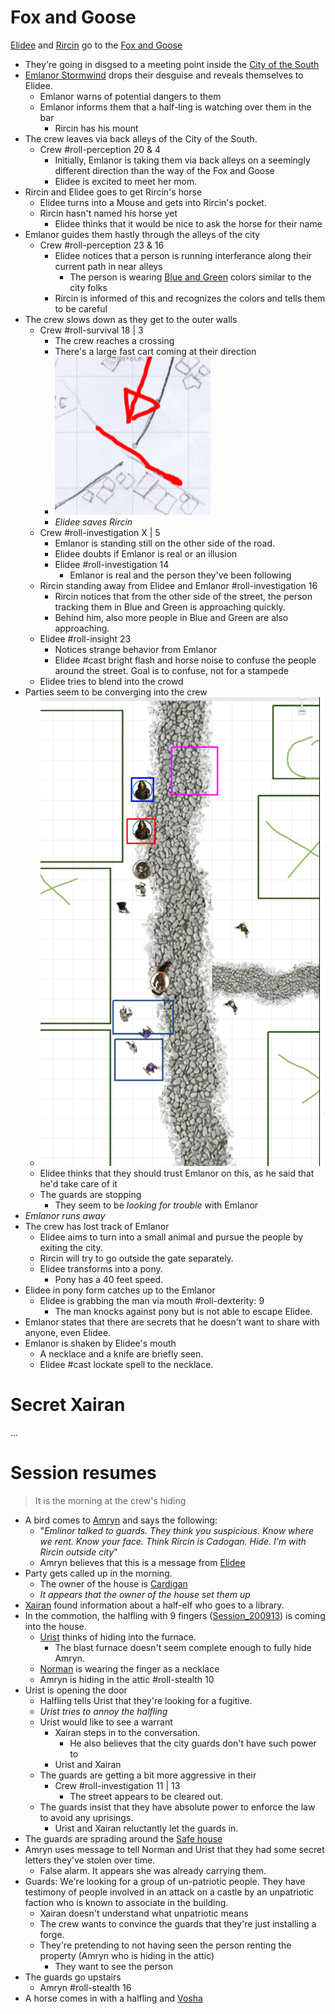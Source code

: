 # Fox and Goose

[Elidee](../characters/Elidee.md) and [Rircin](../characters/Rircin.md) go to the [Fox and Goose](../locations/Fox%20and%20Goose.md)

- They're going in disgsed to a meeting point inside the [City of the South](../locations/City%20of%20the%20South.md)
- [Emlanor Stormwind](../characters/Emlanor%20Stormwind.md) drops their desguise and reveals themselves to Elidee.
    - Emlanor warns of potential dangers to them
    - Emlanor informs them that a half-ling is watching over them in the bar
        - Rircin has his mount
- The crew leaves via back alleys of the City of the South.
    - Crew #roll-perception 20 & 4
        - Initially, Emlanor is taking them via back alleys on a seemingly different direction than the way of the Fox and Goose
        - Elidee is excited to meet her mom.
- Rircin and Elidee goes to get Rircin's horse
    - Elidee turns into a Mouse and gets into Rircin's pocket.
    - Rircin hasn't named his horse yet
        - Elidee thinks that it would be nice to ask the horse for their name
- Emlanor guides them hastly through the alleys of the city
    - Crew #roll-perception 23 & 16
        - Elidee notices that a person is running interferance along their current path in near alleys
            - The person is wearing [Blue and Green](../items/Blue%20and%20Green.md) colors similar to the city folks
        - Rircin is informed of this and recognizes the colors and tells them to be careful
- The crew slows down as they get to the outer walls
    - Crew #roll-survival 18 | 3
        - The crew reaches a crossing
        - There's a large fast cart coming at their direction
        - ![](../attachments/Pasted%20image%2020201025115446.png)
        - *Elidee saves Rircin*
    - Crew #roll-investigation X | 5
        - Emlanor is standing still on the other side of the road.
        - Elidee doubts if Emlanor is real or an illusion
        - Elidee #roll-investigation 14
            - Emlanor is real and the person they've been following
    - Rircin standing away from Elidee and Emlanor #roll-investigation 16
        - Rircin notices that from the other side of the street, the person tracking them in Blue and Green is approaching quickly.
        - Behind him, also more people in Blue and Green are also approaching.
    - Elidee #roll-insight 23
        - Notices strange behavior from Emlanor
        - Elidee #cast bright flash and horse noise to confuse the people around the street. Goal is to confuse, not for a stampede
    - Elidee tries to blend into the crowd
- Parties seem to be converging into the crew
    - ![](../attachments/Pasted%20image%2020201025122242.png)
    - Elidee thinks that they should trust Emlanor on this, as he said that he'd take care of it
    - The guards are stopping
        - They seem to be _looking for trouble_ with Emlanor
- *Emlanor runs away*
- The crew has lost track of Emlanor
    - Elidee aims to turn into a small animal and pursue the people by exiting the city.
    - Rircin will try to go outside the gate separately.
    - Elidee transforms into a pony.
        - Pony has a 40 feet speed.
- Elidee in pony form catches up to the Emlanor
    - Elidee is grabbing the man via mouth #roll-dexterity: 9
        - The man knocks against pony but is not able to escape Elidee.
- Emlanor states that there are secrets that he doesn't want to share with anyone, even Elidee.
- Emlanor is shaken by Elidee's mouth
    - A necklace and a knife are briefly seen.
    - Elidee #cast lockate spell to the necklace.

# Secret Xairan

...

# Session resumes

> It is the morning at the crew's hiding

- A bird comes to [Amryn](../characters/Amryn.md) and says the following:
    - "*Emlinor talked to guards. They think you suspicious. Know where we rent. Know your face. Think Rircin is Cadogan. Hide. I'm with Rircin outside city*"
    - Amryn believes that this is a message from [Elidee](../characters/Elidee.md)
- Party gets called up in the morning.
    - The owner of the house is [Cardigan](Cardigan)
    - *It appears that the owner of the house set them up*
- [Xairan](../characters/Xairan.md) found information about a half-elf who goes to a library.
- In the commotion, the halfling with 9 fingers ([Session_200913](Session_200913.md)) is coming into the house.
    - [Urist](../characters/Urist.md) thinks of hiding into the furnace. 
        - The blast furnace doesn't seem complete enough to fully hide Amryn.
    - [Norman](../characters/Norman.md) is wearing the finger as a necklace
    - Amryn is hiding in the attic #roll-stealth 10
- Urist is opening the door
    - Halfling tells Urist that they're looking for a fugitive.
    - *Urist tries to annoy the halfling*
    - Urist would like to see a warrant
        - Xairan steps in to the conversation.
            - He also believes that the city guards don't have such power to
        - Urist and Xairan
    - The guards are getting a bit more aggressive in their
        - Crew #roll-investigation 11 | 13
            - The street appears to be cleared out.
    - The guards insist that they have absolute power to enforce the law to avoid any uprisings.
        - Urist and Xairan reluctantly let the guards in.
- The guards are sprading around the [Safe house](../locations/City%20of%20the%20South.md#Safe%20house)
- Amryn uses message to tell Norman and Urist that they had some secret letters they've stolen over time.
    - False alarm. It appears she was already carrying them.
- Guards: We're looking for a group of un-patriotic people. They have testimony of people involved in an attack on a castle by an unpatriotic faction who is known to associate in the building.
    - Xairan doesn't understand what unpatriotic means
    - The crew wants to convince the guards that they're just installing a forge.
    - They're pretending to not having seen the person renting the property (Amryn who is hiding in the attic)
        - They want to see the person
- The guards go upstairs
    - Amryn #roll-stealth 16
- A horse comes in with a halfling and [Vosha](../characters/Vosha.md)